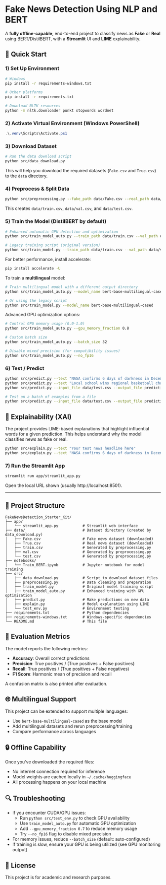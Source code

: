 # Fake News Detection Using NLP and BERT

A **fully offline-capable**, end-to-end project to classify news as **Fake** or **Real** using BERT/DistilBERT,
with a **Streamlit** UI and **LIME** explainability.

## 🔧 Quick Start

### 1) Set Up Environment
```bash
# Windows
pip install -r requirements-windows.txt

# Other platforms
pip install -r requirements.txt

# Download NLTK resources
python -m nltk.downloader punkt stopwords wordnet
```

### 2) Activate Virtual Environment (Windows PowerShell)
```powershell
.\.venv\Scripts\Activate.ps1
```

### 3) Download Dataset
```bash
# Run the data download script
python src/data_download.py
```
This will help you download the required datasets (`Fake.csv` and `True.csv`) to the `data` directory.

### 4) Preprocess & Split Data
```bash
python src/preprocessing.py --fake_path data/Fake.csv --real_path data/True.csv --out_dir data --val_size 0.1 --test_size 0.1
```
This creates `data/train.csv`, `data/val.csv`, and `data/test.csv`.

### 5) Train the Model (DistilBERT by default)
```bash
# Enhanced automatic GPU detection and optimization
python src/train_model_auto.py --train_path data/train.csv --val_path data/val.csv

# Legacy training script (original version)
python src/train_model.py --train_path data/train.csv --val_path data/val.csv --model_name distilbert-base-uncased --out_dir model
```

For better performance, install accelerate:
```bash
pip install accelerate -U
```

To train a **multilingual** model:
```bash
# Train multilingual model with a different output directory
python src/train_model_auto.py --model_name bert-base-multilingual-cased --train_path data/train.csv --val_path data/val.csv --out_dir model_multilingual

# Or using the legacy script
python src/train_model.py --model_name bert-base-multilingual-cased
```

Advanced GPU optimization options:
```bash
# Control GPU memory usage (0.0-1.0)
python src/train_model_auto.py --gpu_memory_fraction 0.8

# Custom batch size
python src/train_model_auto.py --batch_size 32

# Disable mixed precision (for compatibility issues)
python src/train_model_auto.py --no_fp16
```

### 6) Test / Predict
```bash
python src/predict.py --text "NASA confirms 6 days of darkness in December 2025 due to solar storm."
python src/predict.py --text "Local school wins regional basketball championship for third year in a row."
python src/predict.py --input_file data/test.csv --output_file predictions.csv

# Test on a batch of examples from a file
python src/predict.py --input_file data/test.csv --output_file predictions.csv
```
## 🧠 Explainability (XAI)
The project provides LIME-based explanations that highlight influential words for a given prediction. This helps understand why the model classifies news as fake or real.
```bash
python src/explain.py --text "Your test news headline here"
python src/explain.py --text "NASA confirms 6 days of darkness in December 2025 due to solar storm."
```

### 7) Run the Streamlit App
```bash
streamlit run app/streamlit_app.py
```
Open the local URL shown (usually http://localhost:8501).

---

## 📁 Project Structure
```
FakeNewsDetection_Starter_Kit/
├── app/
│   └── streamlit_app.py           # Streamlit web interface
├── data/                          # Dataset directory (created by data_download.py)
│   ├── Fake.csv                   # Fake news dataset (downloaded)
│   ├── True.csv                   # Real news dataset (downloaded)
│   ├── train.csv                  # Generated by preprocessing.py
│   ├── val.csv                    # Generated by preprocessing.py
│   └── test.csv                   # Generated by preprocessing.py
├── notebooks/
│   └── Train_BERT.ipynb           # Jupyter notebook for model training
├── src/
│   ├── data_download.py           # Script to download dataset files
│   ├── preprocessing.py           # Data cleaning and preparation
│   ├── train_model.py             # Original model training script
│   ├── train_model_auto.py        # Enhanced training with GPU optimization
│   ├── predict.py                 # Make predictions on new data
│   ├── explain.py                 # Model explanation using LIME
│   └── test_env.py                # Environment testing
├── requirements.txt               # Python dependencies
├── requirements-windows.txt       # Windows-specific dependencies
└── README.md                      # This file
```

## 🧪 Evaluation Metrics
The model reports the following metrics:
- **Accuracy**: Overall correct predictions
- **Precision**: True positives / (True positives + False positives)
- **Recall**: True positives / (True positives + False negatives)
- **F1 Score**: Harmonic mean of precision and recall

A confusion matrix is also printed after evaluation.

## 🌐 Multilingual Support
This project can be extended to support multiple languages:
- Use `bert-base-multilingual-cased` as the base model
- Add multilingual datasets and rerun preprocessing/training
- Compare performance across languages

## 🔒 Offline Capability
Once you've downloaded the required files:
- No internet connection required for inference
- Model weights are cached locally in `~/.cache/huggingface`
- All processing happens on your local machine

## 🔍 Troubleshooting
- If you encounter CUDA/GPU issues:
  - Run `python src/test_env.py` to check GPU availability
  - Use `train_model_auto.py` for automatic GPU optimization
  - Add `--gpu_memory_fraction 0.7` to reduce memory usage
  - Try `--no_fp16` flag to disable mixed precision
- For memory issues, reduce `--batch_size` (default: auto-configured)
- If training is slow, ensure your GPU is being utilized (see GPU monitoring output)

## 📜 License
This project is for academic and research purposes.
